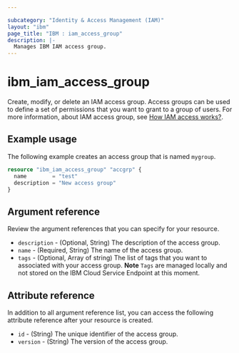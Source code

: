 ```yaml
---

subcategory: "Identity & Access Management (IAM)"
layout: "ibm"
page_title: "IBM : iam_access_group"
description: |-
  Manages IBM IAM access group.
---
```


# ibm_iam_access_group

Create, modify, or delete an IAM access group. Access groups can be used to define a set of permissions that you want to grant to a group of users. For more information, about IAM access group, see [How IAM access works?](https://cloud.ibm.com/docs/account?topic=account-account_setup#how_access).

## Example usage
The following example creates an access group that is named `mygroup`. 

```terraform
resource "ibm_iam_access_group" "accgrp" {
  name        = "test"
  description = "New access group"
}
```

## Argument reference
Review the argument references that you can specify for your resource. 
 
- `description` - (Optional, String) The description of the access group.
- `name` - (Required, String) The name of the access group.
- `tags` - (Optional, Array of string) The list of tags that you want to associated with your access group.
  **Note** `Tags` are managed locally and not stored on the IBM Cloud Service Endpoint at this moment.

## Attribute reference
In addition to all argument reference list, you can access the following attribute reference after your resource is created.

- `id` - (String) The unique identifier of the access group.
- `version` - (String) The version of the access group.

